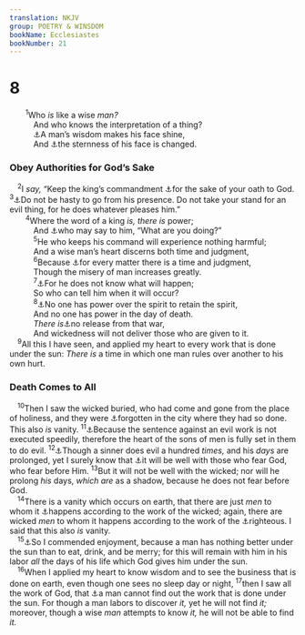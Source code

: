 ```yaml
---
translation: NKJV
group: POETRY & WINSDOM
bookName: Ecclesiastes 
bookNumber: 21
---
```


<div class="title"><h1>8</h1></div>
<span class="verse tr_8_1">  <sup>1</sup>Who <i>is</i> like a wise <i>man?</i><br/>   And who knows the interpretation of a thing?<br/>   <a data-toggle="tooltip" data-placement="bottom" title="Prov. 4:8, 9; Acts 6:15">⚓</a>A man’s wisdom makes his face shine,<br/>   And <a data-toggle="tooltip" data-placement="bottom" title="Deut. 28:50">⚓</a>the sternness of his face is changed.<br/></span>
<div class="title"><h3>Obey Authorities for God’s Sake</h3></div>
<span class="verse tr_8_2"> <sup>2</sup>I <i>say,</i> “Keep the king’s commandment <a data-toggle="tooltip" data-placement="bottom" title="Ex. 22:11; 2 Sam. 21:7; 1 Chr. 29:24; Ezek. 17:18; (Rom. 13:5)">⚓</a>for the sake of your oath to God. </span>
<span class="verse tr_8_3"><sup>3</sup><a data-toggle="tooltip" data-placement="bottom" title="Eccl. 10:4">⚓</a>Do not be hasty to go from his presence. Do not take your stand for an evil thing, for he does whatever pleases him.”<br/></span>
<span class="verse tr_8_4">  <sup>4</sup>Where the word of a king <i>is, there is</i> power;<br/>   And <a data-toggle="tooltip" data-placement="bottom" title="1 Sam. 13:11, 13; Job 34:18">⚓</a>who may say to him, “What are you doing?”<br/></span>
<span class="verse tr_8_5">   <sup>5</sup>He who keeps his command will experience nothing harmful;<br/>   And a wise man’s heart discerns both time and judgment,<br/></span>
<span class="verse tr_8_6">   <sup>6</sup>Because <a data-toggle="tooltip" data-placement="bottom" title="Eccl. 3:1, 17">⚓</a>for every matter there is a time and judgment,<br/>   Though the misery of man increases greatly.<br/></span>
<span class="verse tr_8_7">   <sup>7</sup><a data-toggle="tooltip" data-placement="bottom" title="Prov. 24:22; Eccl. 6:12">⚓</a>For he does not know what will happen;<br/>   So who can tell him when it will occur?<br/></span>
<span class="verse tr_8_8">   <sup>8</sup><a data-toggle="tooltip" data-placement="bottom" title="Ps. 49:6, 7; Job 14:5">⚓</a>No one has power over the spirit to retain the spirit,<br/>   And no one has power in the day of death.<br/>   <i>There</i> <i>is</i><a data-toggle="tooltip" data-placement="bottom" title="Deut. 20:5–8">⚓</a>no release from that war,<br/>   And wickedness will not deliver those who are given to it.<br/></span>
<span class="verse tr_8_9"> <sup>9</sup>All this I have seen, and applied my heart to every work that is done under the sun: <i>There</i> <i>is</i> a time in which one man rules over another to his own hurt.<br/></span>
<div class="title"><h3>Death Comes to All</h3></div>
<span class="verse tr_8_10"> <sup>10</sup>Then I saw the wicked buried, who had come and gone from the place of holiness, and they were <a data-toggle="tooltip" data-placement="bottom" title="Eccl. 2:16; 9:5">⚓</a>forgotten in the city where they had so done. This also <i>is</i> vanity. </span>
<span class="verse tr_8_11"><sup>11</sup><a data-toggle="tooltip" data-placement="bottom" title="Ps. 10:6; 50:21; Is. 26:10">⚓</a>Because the sentence against an evil work is not executed speedily, therefore the heart of the sons of men is fully set in them to do evil. </span>
<span class="verse tr_8_12"><sup>12</sup><a data-toggle="tooltip" data-placement="bottom" title="Is. 65:20; (Rom. 2:5–7)">⚓</a>Though a sinner does evil a hundred <i>times,</i> and his <i>days</i> are prolonged, yet I surely know that <a data-toggle="tooltip" data-placement="bottom" title="(Deut. 4:40; Ps. 37:11, 18, 19; Prov. 1:32, 33; Is. 3:10; Matt. 25:34, 41)">⚓</a>it will be well with those who fear God, who fear before Him. </span>
<span class="verse tr_8_13"><sup>13</sup>But it will not be well with the wicked; nor will he prolong <i>his</i> days, <i>which</i> <i>are</i> as a shadow, because he does not fear before God.<br/></span>
<span class="verse tr_8_14"> <sup>14</sup>There is a vanity which occurs on earth, that there are just <i>men</i> to whom it <a data-toggle="tooltip" data-placement="bottom" title="Ps. 73:14">⚓</a>happens according to the work of the wicked; again, there are wicked <i>men</i> to whom it happens according to the work of the <a data-toggle="tooltip" data-placement="bottom" title="Eccl. 2:14; 7:15; 9:1–3">⚓</a>righteous. I said that this also <i>is</i> vanity.<br/></span>
<span class="verse tr_8_15"> <sup>15</sup><a data-toggle="tooltip" data-placement="bottom" title="Eccl. 2:24">⚓</a>So I commended enjoyment, because a man has nothing better under the sun than to eat, drink, and be merry; for this will remain with him in his labor <i>all</i> the days of his life which God gives him under the sun.<br/></span>
<span class="verse tr_8_16"> <sup>16</sup>When I applied my heart to know wisdom and to see the business that is done on earth, even though one sees no sleep day or night, </span>
<span class="verse tr_8_17"><sup>17</sup>then I saw all the work of God, that <a data-toggle="tooltip" data-placement="bottom" title="Job 5:9; Ps. 73:16; Eccl. 3:11; Rom. 11:33">⚓</a>a man cannot find out the work that is done under the sun. For though a man labors to discover <i>it,</i> yet he will not find <i>it;</i> moreover, though a wise <i>man</i> attempts to know <i>it,</i> he will not be able to find <i>it.</i><br/></span>

